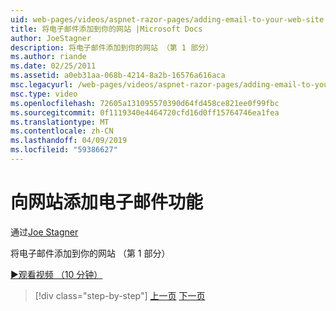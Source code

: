 ```yaml
---
uid: web-pages/videos/aspnet-razor-pages/adding-email-to-your-web-site
title: 将电子邮件添加到你的网站 |Microsoft Docs
author: JoeStagner
description: 将电子邮件添加到你的网站 （第 1 部分）
ms.author: riande
ms.date: 02/25/2011
ms.assetid: a0eb31aa-068b-4214-8a2b-16576a616aca
msc.legacyurl: /web-pages/videos/aspnet-razor-pages/adding-email-to-your-web-site
msc.type: video
ms.openlocfilehash: 72605a131095570390d64fd458ce821ee0f99fbc
ms.sourcegitcommit: 0f1119340e4464720cfd16d0ff15764746ea1fea
ms.translationtype: MT
ms.contentlocale: zh-CN
ms.lasthandoff: 04/09/2019
ms.locfileid: "59386627"
---
```

# <a name="adding-email-to-your-web-site"></a>向网站添加电子邮件功能

通过[Joe Stagner](https://github.com/JoeStagner)

将电子邮件添加到你的网站 （第 1 部分）

[&#9654;观看视频 （10 分钟）](https://channel9.msdn.com/Blogs/ASP-NET-Site-Videos/adding-email-to-your-web-site)

> [!div class="step-by-step"]
> [上一页](working-with-video.md)
> [下一页](adding-search-to-your-web-site.md)
